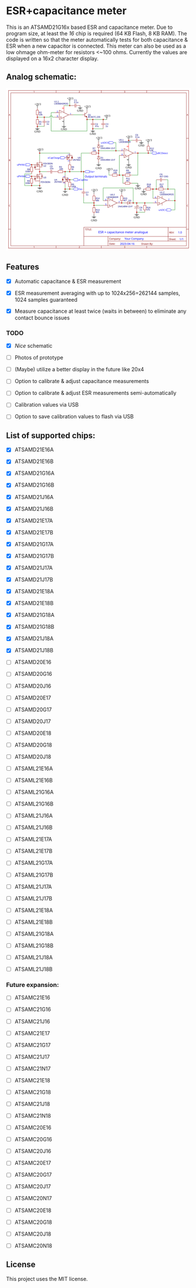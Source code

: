 # ESR+capacitance meter

This is an ATSAMD21G16x based ESR and capacitance meter. Due to program size,
at least the *16* chip is required (64 KB Flash, 8 KB RAM). The code is written so
that the meter automatically tests for both capacitance & ESR when a new capacitor
is connected. This meter can also be used as a low ohmage ohm-meter for resistors &lt;~100 ohms.
Currently the values are displayed on a 16x2 character display.


## Analog schematic:
![schematic](./Schematic/Capacitor%20ESR-meter+capacitance.svg)


## Features

* [x] Automatic capacitance & ESR measurement
* [x] ESR measurement averaging with up to 1024x256=262144 samples, 1024 samples guaranteed
* [x] Measure capacitance at least twice (waits in between) to eliminate any contact bounce issues


### TODO

* [x] _Nice_ schematic
* [ ] Photos of prototype
* [ ] (Maybe) utilize a better display in the future like 20x4
* [ ] Option to calibrate & adjust capacitance measurements
* [ ] Option to calibrate & adjust ESR measurements semi-automatically
* [ ] Calibration values via USB
* [ ] Option to save calibration values to flash via USB


## List of supported chips:

* [x] ATSAMD21E16A
* [x] ATSAMD21E16B
* [x] ATSAMD21G16A
* [x] ATSAMD21G16B
* [x] ATSAMD21J16A
* [x] ATSAMD21J16B

* [x] ATSAMD21E17A
* [x] ATSAMD21E17B
* [x] ATSAMD21G17A
* [x] ATSAMD21G17B
* [x] ATSAMD21J17A
* [x] ATSAMD21J17B

* [x] ATSAMD21E18A
* [x] ATSAMD21E18B
* [x] ATSAMD21G18A
* [x] ATSAMD21G18B
* [x] ATSAMD21J18A
* [x] ATSAMD21J18B

* [ ] ATSAMD20E16
* [ ] ATSAMD20G16
* [ ] ATSAMD20J16

* [ ] ATSAMD20E17
* [ ] ATSAMD20G17
* [ ] ATSAMD20J17

* [ ] ATSAMD20E18
* [ ] ATSAMD20G18
* [ ] ATSAMD20J18

* [ ] ATSAML21E16A
* [ ] ATSAML21E16B
* [ ] ATSAML21G16A
* [ ] ATSAML21G16B
* [ ] ATSAML21J16A
* [ ] ATSAML21J16B

* [ ] ATSAML21E17A
* [ ] ATSAML21E17B
* [ ] ATSAML21G17A
* [ ] ATSAML21G17B
* [ ] ATSAML21J17A
* [ ] ATSAML21J17B

* [ ] ATSAML21E18A
* [ ] ATSAML21E18B
* [ ] ATSAML21G18A
* [ ] ATSAML21G18B
* [ ] ATSAML21J18A
* [ ] ATSAML21J18B


### Future expansion:

* [ ] ATSAMC21E16
* [ ] ATSAMC21G16
* [ ] ATSAMC21J16

* [ ] ATSAMC21E17
* [ ] ATSAMC21G17
* [ ] ATSAMC21J17
* [ ] ATSAMC21N17

* [ ] ATSAMC21E18
* [ ] ATSAMC21G18
* [ ] ATSAMC21J18
* [ ] ATSAMC21N18


* [ ] ATSAMC20E16
* [ ] ATSAMC20G16
* [ ] ATSAMC20J16

* [ ] ATSAMC20E17
* [ ] ATSAMC20G17
* [ ] ATSAMC20J17
* [ ] ATSAMC20N17

* [ ] ATSAMC20E18
* [ ] ATSAMC20G18
* [ ] ATSAMC20J18
* [ ] ATSAMC20N18


## License

This project uses the MIT license.

